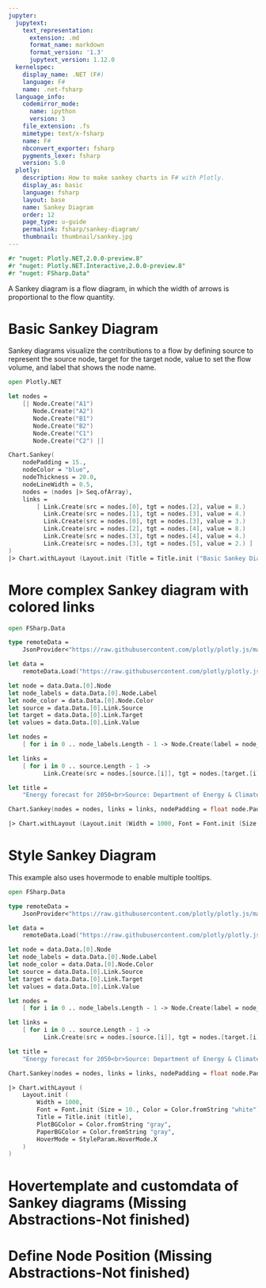 ```yaml
---
jupyter:
  jupytext:
    text_representation:
      extension: .md
      format_name: markdown
      format_version: '1.3'
      jupytext_version: 1.12.0
  kernelspec:
    display_name: .NET (F#)
    language: F#
    name: .net-fsharp
  language_info:
    codemirror_mode:
      name: ipython
      version: 3
    file_extension: .fs
    mimetype: text/x-fsharp
    name: F#
    nbconvert_exporter: fsharp
    pygments_lexer: fsharp
    version: 5.0
  plotly:
    description: How to make sankey charts in F# with Plotly.
    display_as: basic
    language: fsharp
    layout: base
    name: Sankey Diagram
    order: 12
    page_type: u-guide
    permalink: fsharp/sankey-diagram/
    thumbnail: thumbnail/sankey.jpg
---
```


```fsharp  dotnet_interactive={"language": "fsharp"}
#r "nuget: Plotly.NET,2.0.0-preview.8"
#r "nuget: Plotly.NET.Interactive,2.0.0-preview.8"
#r "nuget: FSharp.Data"
```

A Sankey diagram is a flow diagram, in which the width of arrows is proportional to the flow quantity.


# Basic Sankey Diagram

Sankey diagrams visualize the contributions to a flow by defining source to represent the source node, target for the target node, value to set the flow volume, and label that shows the node name.

```fsharp  dotnet_interactive={"language": "fsharp"}
open Plotly.NET

let nodes =
    [| Node.Create("A1")
       Node.Create("A2")
       Node.Create("B1")
       Node.Create("B2")
       Node.Create("C1")
       Node.Create("C2") |]

Chart.Sankey(
    nodePadding = 15.,
    nodeColor = "blue",
    nodeThickness = 20.0,
    nodeLineWidth = 0.5,
    nodes = (nodes |> Seq.ofArray),
    links =
        [ Link.Create(src = nodes.[0], tgt = nodes.[2], value = 8.)
          Link.Create(src = nodes.[1], tgt = nodes.[3], value = 4.)
          Link.Create(src = nodes.[0], tgt = nodes.[3], value = 3.)
          Link.Create(src = nodes.[2], tgt = nodes.[4], value = 8.)
          Link.Create(src = nodes.[3], tgt = nodes.[4], value = 4.)
          Link.Create(src = nodes.[3], tgt = nodes.[5], value = 2.) ]
)
|> Chart.withLayout (Layout.init (Title = Title.init ("Basic Sankey Diagram"), Font = Font.init (Size = 10.)))
```

# More complex Sankey diagram with colored links

```fsharp  dotnet_interactive={"language": "fsharp"}
open FSharp.Data

type remoteData =
    JsonProvider<"https://raw.githubusercontent.com/plotly/plotly.js/master/test/image/mocks/sankey_energy.json">

let data =
    remoteData.Load("https://raw.githubusercontent.com/plotly/plotly.js/master/test/image/mocks/sankey_energy.json")

let node = data.Data.[0].Node
let node_labels = data.Data.[0].Node.Label
let node_color = data.Data.[0].Node.Color
let source = data.Data.[0].Link.Source
let target = data.Data.[0].Link.Target
let values = data.Data.[0].Link.Value

let nodes =
    [ for i in 0 .. node_labels.Length - 1 -> Node.Create(label = node_labels.[i], color = node_color.[i]) ]

let links =
    [ for i in 0 .. source.Length - 1 ->
          Link.Create(src = nodes.[source.[i]], tgt = nodes.[target.[i]], value = float values.[i]) ]

let title =
    "Energy forecast for 2050<br>Source: Department of Energy & Climate Change, Tom Counsell via <a href='https://bost.ocks.org/mike/sankey/'>Mike Bostock</a>"

Chart.Sankey(nodes = nodes, links = links, nodePadding = float node.Pad, nodeThickness = float node.Thickness)

|> Chart.withLayout (Layout.init (Width = 1000, Font = Font.init (Size = 10.), Title = Title.init (title)))

```

# Style Sankey Diagram

This example also uses hovermode to enable multiple tooltips.

```fsharp  dotnet_interactive={"language": "fsharp"}
open FSharp.Data

type remoteData =
    JsonProvider<"https://raw.githubusercontent.com/plotly/plotly.js/master/test/image/mocks/sankey_energy.json">

let data =
    remoteData.Load("https://raw.githubusercontent.com/plotly/plotly.js/master/test/image/mocks/sankey_energy.json")

let node = data.Data.[0].Node
let node_labels = data.Data.[0].Node.Label
let node_color = data.Data.[0].Node.Color
let source = data.Data.[0].Link.Source
let target = data.Data.[0].Link.Target
let values = data.Data.[0].Link.Value

let nodes =
    [ for i in 0 .. node_labels.Length - 1 -> Node.Create(label = node_labels.[i], color = node_color.[i]) ]

let links =
    [ for i in 0 .. source.Length - 1 ->
          Link.Create(src = nodes.[source.[i]], tgt = nodes.[target.[i]], value = float values.[i]) ]

let title =
    "Energy forecast for 2050<br>Source: Department of Energy & Climate Change, Tom Counsell via <a href='https://bost.ocks.org/mike/sankey/'>Mike Bostock</a>"

Chart.Sankey(nodes = nodes, links = links, nodePadding = float node.Pad, nodeThickness = float node.Thickness)

|> Chart.withLayout (
    Layout.init (
        Width = 1000,
        Font = Font.init (Size = 10., Color = Color.fromString "white"),
        Title = Title.init (title),
        PlotBGColor = Color.fromString "gray",
        PaperBGColor = Color.fromString "gray",
        HoverMode = StyleParam.HoverMode.X
    )
)

```

# Hovertemplate and customdata of Sankey diagrams (Missing Abstractions-Not finished)




# Define Node Position (Missing Abstractions-Not finished)
